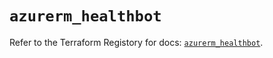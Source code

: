 # `azurerm_healthbot`

Refer to the Terraform Registory for docs: [`azurerm_healthbot`](https://www.terraform.io/docs/providers/azurerm/r/healthbot).
